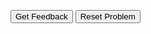 <div id="Sample Parson's Problems-sortableTrash" class="sortable-code"></div> 
<div id="Sample Parson's Problems-sortable" class="sortable-code"></div> 
<div style="clear:both;"></div> 
<p> 
    <input id="Sample Parson's Problems-feedbackLink" value="Get Feedback" type="button" /> 
    <input id="Sample Parson's Problems-newInstanceLink" value="Reset Problem" type="button" /> 
</p> 
<script type="text/javascript"> 
(function(){
  var initial = "def square (a):\n" +
    "   return a * a\n" +
    "def main()\n" +
    "   side = 10\n" +
    "   squared = square (side)\n" +
    "   print (\"Squared area is \", squared)\n" +
    "main()";
  var parsonsPuzzle = new ParsonsWidget({
    "sortableId": "Sample Parson's Problems-sortable",
    "max_wrong_lines": 10,
    "grader": ParsonsWidget._graders.LineBasedGrader,
    "exec_limit": 2500,
    "can_indent": true,
    "x_indent": 50,
    "lang": "en"
  });
  parsonsPuzzle.init(initial);
  parsonsPuzzle.shuffleLines();
  $("#Sample Parson's Problems-newInstanceLink").click(function(event){ 
      event.preventDefault(); 
      parsonsPuzzle.shuffleLines(); 
  }); 
  $("#Sample Parson's Problems-feedbackLink").click(function(event){ 
      event.preventDefault(); 
      parsonsPuzzle.getFeedback(); 
  }); 
})(); 
</script>

